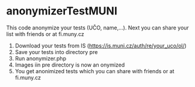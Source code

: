 # anonymizerTestMUNI
This code anonymize your tests (UČO, name,...). Next you can share your list with friends or at fi.muny.cz


1) Download your tests from IS (https://is.muni.cz/auth/re/your_uco/ol/)
2) Save your tests into directory pre
3) Run anonymizer.php 
4) Images iin pre directory is now an onymized
5) You get anonimized tests which you can share with friends or at fi.muny.cz


